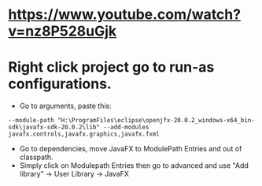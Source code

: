# https://www.youtube.com/watch?v=nz8P528uGjk

# Right click project go to run-as configurations.

* Go to arguments, paste this:
```
--module-path "H:\ProgramFiles\eclipse\openjfx-20.0.2_windows-x64_bin-sdk\javafx-sdk-20.0.2\lib" --add-modules javafx.controls,javafx.graphics,javafx.fxml
```

* Go to dependencies, move JavaFX to ModulePath Entries and out of classpath. 
* Simply click on Modulepath Entries then go to advanced and use "Add library" -> User Library -> JavaFX